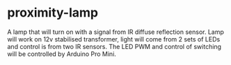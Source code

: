 # proximity-lamp
A lamp that will turn on with a signal from IR diffuse reflection sensor.
Lamp will work on 12v stabilised transformer, light will come from 2 sets of LEDs and control is from two IR sensors.
The LED PWM and control of switching will be controlled by Arduino Pro Mini.

